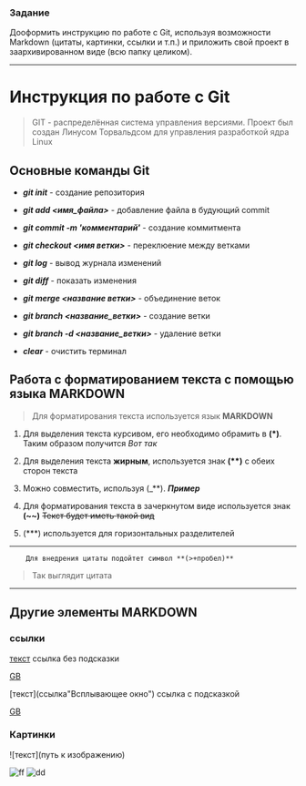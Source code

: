 ### **Задание**
 Дооформить инструкцию по работе с Git, используя возможности Markdown (цитаты, картинки, ссылки и т.п.) и приложить свой проект в заархивированном виде (всю папку целиком).
 ***


# Инструкция по работе с Git
> GIT - распределённая система управления версиями. Проект был создан Линусом Торвальдсом для управления разработкой ядра Linux

## **Основные команды Git**
* _**git init**_ - создание репозитория

* _**git add <имя_файла>**_ - добавление файла в будующий commit

* _**git commit -m 'комментарий'**_ - создание коммитмента
* _**git checkout <имя ветки>**_ - переклюение между ветками
* _**git log**_ - вывод журнала изменений
* _**git diff**_ - показать изменения
* _**git merge <название ветки>**_ - объединение веток
* _**git branch <название_ветки>**_ - создание ветки
* _**git branch -d <название_ветки>**_ - удаление ветки
* _**clear**_ - очистить терминал

## Работа с форматированием текста с помощью языка **MARKDOWN**
> Для форматирования текста используется язык **MARKDOWN**

1. Для выделения текста курсивом, его необходимо обрамить в **(*)**. Таким образом получится *Вот так*

2.  Для выделения текста **жирным**, используется знак __(**)__ с обеих сторон текста

3. Можно совместить, используя (_**). _**Пример**_

4. Для форматирования текста в зачеркнутом виде используется знак **(~~)**
~~Текст будет иметь такой вид~~

5. (***) используется для горизонтальных разделителей
***
        Для внедрения цитаты подойтет символ **(>+пробел)**
> Так выглядит цитата
***
## Другие элементы MARKDOWN
### ссылки
[текст](ссылка) ссылка без подсказки

[GB](https://gb.ru/)

[текст](ссылка"Всплывающее окно") ссылка с подсказкой

[GB](https://gb.ru/ "Сайт GeekBrains")

### Картинки

![текст](путь к изображению)

![ff](https://top-online-courses.ru/wp-content/uploads/2021/02/174150_0-1.png)
![dd](i.webp)